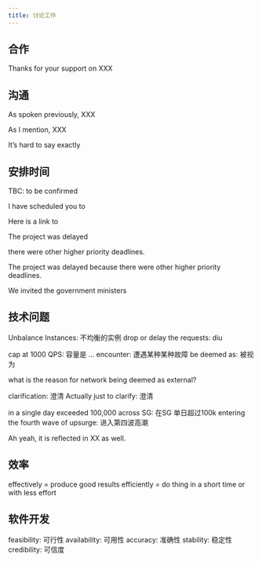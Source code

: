 ```yaml
---
title: 讨论工作
---
```



## 合作

Thanks for your support on XXX


## 沟通

As spoken previously, XXX

As I mention, XXX

It’s hard to say exactly

## 安排时间

TBC:  to be confirmed

I have scheduled you to

Here is a link to

The project was delayed

there were other higher priority deadlines.

The project was delayed because there were other higher priority deadlines.

We invited the government ministers



## 技术问题

Unbalance Instances: 不均衡的实例
drop or delay the requests: diu

cap at 1000 QPS: 容量是 ...
encounter: 遭遇某种某种故障
be deemed as: 被视为

what is the reason for network being deemed as external?

clarification: 澄清
Actually just to clarify: 澄清

in a single day exceeded 100,000 across SG:  在SG 单日超过100k
entering the fourth wave of upsurge: 进入第四波高潮

Ah yeah, it is reflected in XX as well.


## 效率

effectively = produce good results
efficiently = do thing in a short time or with less effort

## 软件开发

feasibility: 可行性
availability: 可用性
accuracy: 准确性
stability: 稳定性
credibility: 可信度